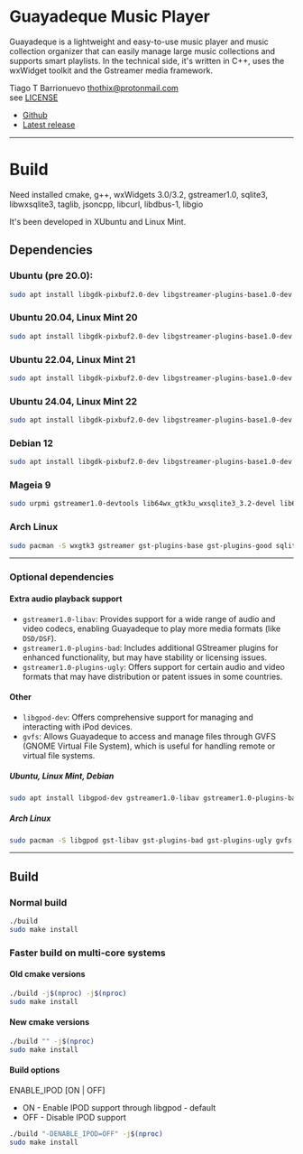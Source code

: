 # Guayadeque Music Player

Guayadeque is a lightweight and easy-to-use music player and music collection organizer
that can easily manage large music collections and supports smart playlists.
In the technical side, it's written in C++, uses the wxWidget toolkit and the
Gstreamer media framework.

Tiago T Barrionuevo [<thothix@protonmail.com>](mailto:thothix@protonmail.com)  
see [LICENSE](LICENSE)

- [Github](https://github.com/thothix/guayadeque)
- [Latest release](https://github.com/thothix/guayadeque/releases/latest)

---

# Build

Need installed cmake, g++, wxWidgets 3.0/3.2, gstreamer1.0, sqlite3, libwxsqlite3, taglib, jsoncpp, libcurl, libdbus-1, libgio

It's been developed in XUbuntu and Linux Mint.

## Dependencies

### Ubuntu (pre 20.0):

```bash
sudo apt install libgdk-pixbuf2.0-dev libgstreamer-plugins-base1.0-dev libgstreamer1.0-dev libwxsqlite3-3.0-dev libwxbase3.0-dev libtag-extras-dev libcurl4-gnutls-dev libdbus-1-dev libjsoncpp-dev libicu-dev cmake g++ binutils
```

### Ubuntu 20.04, Linux Mint 20

```bash
sudo apt install libgdk-pixbuf2.0-dev libgstreamer-plugins-base1.0-dev libgstreamer1.0-dev libwxsqlite3-3.0-dev libwxbase3.0-dev libtag1-dev libtag-extras-dev libcurl4-gnutls-dev libdbus-1-dev libjsoncpp-dev libicu-dev cmake g++ binutils
```

### Ubuntu 22.04, Linux Mint 21

```bash
sudo apt install libgdk-pixbuf2.0-dev libgstreamer-plugins-base1.0-dev libgstreamer1.0-dev libwxsqlite3-3.0-dev libwxbase3.0-dev libtag1-dev libtag-extras-dev libcurl4-gnutls-dev libdbus-1-dev libjsoncpp-dev libicu-dev gettext cmake g++ binutils
```

### Ubuntu 24.04, Linux Mint 22

```bash
sudo apt install libgdk-pixbuf2.0-dev libgstreamer-plugins-base1.0-dev libgstreamer1.0-dev libwxsqlite3-3.2-dev libtag1-dev libcurl4-gnutls-dev libdbus-1-dev libjsoncpp-dev libicu-dev gettext cmake g++ binutils
```

### Debian 12

```bash
sudo apt install libgdk-pixbuf2.0-dev libgstreamer-plugins-base1.0-dev libgstreamer1.0-dev libwxsqlite3-3.2-dev libtag1-dev libcurl4-gnutls-dev libdbus-1-dev libjsoncpp-dev libicu-dev cmake
```

### Mageia 9

```bash
sudo urpmi gstreamer1.0-devtools lib64wx_gtk3u_wxsqlite3_3.2-devel lib64taglib-devel lib64sqlite3-devel lib64curl-devel lib64dbus-devel lib64gio2.0_0 lib64jsoncpp-devel libicu-devel cmake binutils
```

### Arch Linux

```bash
sudo pacman -S wxgtk3 gstreamer gst-plugins-base gst-plugins-good sqlite wxsqlite3 taglib curl dbus gdk-pixbuf2 jsoncpp libicu cmake
```

---

### Optional dependencies

#### Extra audio playback support

- `gstreamer1.0-libav`: Provides support for a wide range of audio and video codecs, enabling Guayadeque to play more media formats (like `DSD/DSF`).
- `gstreamer1.0-plugins-bad`: Includes additional GStreamer plugins for enhanced functionality, but may have stability or licensing issues.
- `gstreamer1.0-plugins-ugly`: Offers support for certain audio and video formats that may have distribution or patent issues in some countries.

#### Other

- `libgpod-dev`: Offers comprehensive support for managing and interacting with iPod devices.
- `gvfs`: Allows Guayadeque to access and manage files through GVFS (GNOME Virtual File System), which is useful for handling remote or virtual file systems.

##### Ubuntu, Linux Mint, Debian

```bash
sudo apt install libgpod-dev gstreamer1.0-libav gstreamer1.0-plugins-bad gstreamer1.0-plugins-ugly
```

##### Arch Linux

```bash
sudo pacman -S libgpod gst-libav gst-plugins-bad gst-plugins-ugly gvfs
```

---

## Build

### Normal build

```bash
./build
sudo make install
```

### Faster build on multi-core systems

#### Old cmake versions

```bash
./build -j$(nproc) -j$(nproc)
sudo make install
```

#### New cmake versions

```bash
./build "" -j$(nproc)
sudo make install
```

#### Build options

ENABLE_IPOD [ON | OFF]
- ON  - Enable IPOD support through libgpod - default
- OFF - Disable IPOD support

```bash
./build "-DENABLE_IPOD=OFF" -j$(nproc)
sudo make install
```
